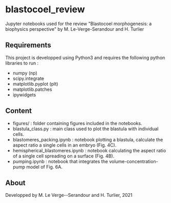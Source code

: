 # blastocoel_review
Jupyter notebooks used for the review "Blastocoel morphogenesis: a biophysics perspective" by M. Le-Verge-Serandour and H. Turlier

## Requirements
This project is developped using Python3 and requires the following python libraries to run :
- numpy (np)
- scipy.integrate
- matplotlib.pyplot (plt)
- matplotlib.patches
- ipywidgets

## Content
- figures/                        : folder containing figures included in the notebooks.
- blastula_class.py               : main class used to plot the blastula with individual cells. 
- blastomeres_packing.ipynb       : notebook plotting a blastula, calculate the aspect ratio a single cells in an embryo (Fig. 4C).
- hemispherical_blastomeres.ipynb : notebook calculating the aspect ratio of a single cell spreading on a surface (Fig. 4B).
- pumping.ipynb                   : notebook that integrates the volume-concentration-pump model of Fig. 6A.

## About
Developped by M. Le Verge--Serandour and H. Turlier, 2021
